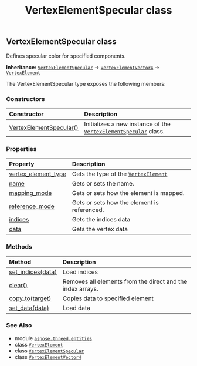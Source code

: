﻿---
title: VertexElementSpecular class
second_title: Aspose.3D for Python via .NET API References
description: 
type: docs
weight: 500
url: /python-net/aspose.threed.entities/vertexelementspecular/
is_root: false
---

## VertexElementSpecular class

Defines specular color for specified components.



**Inheritance:** [`VertexElementSpecular`](/3d/python-net/aspose.threed.entities/vertexelementspecular) → 
[`VertexElementVector4`](/3d/python-net/aspose.threed.entities/vertexelementvector4) → 
[`VertexElement`](/3d/python-net/aspose.threed.entities/vertexelement)



The VertexElementSpecular type exposes the following members:

### Constructors
| Constructor | Description |
| :- | :- |
| [VertexElementSpecular()](/3d/python-net/aspose.threed.entities/vertexelementspecular/__init__/#) | Initializes a new instance of the [`VertexElementSpecular`](/3d/python-net/aspose.threed.entities/vertexelementspecular) class. |


### Properties
| Property | Description |
| :- | :- |
| [vertex_element_type](/3d/python-net/aspose.threed.entities/vertexelementspecular/vertex_element_type) | Gets the type of the [`VertexElement`](/3d/python-net/aspose.threed.entities/vertexelement) |
| [name](/3d/python-net/aspose.threed.entities/vertexelementspecular/name) | Gets or sets the name. |
| [mapping_mode](/3d/python-net/aspose.threed.entities/vertexelementspecular/mapping_mode) | Gets or sets how the element is mapped. |
| [reference_mode](/3d/python-net/aspose.threed.entities/vertexelementspecular/reference_mode) | Gets or sets how the element is referenced. |
| [indices](/3d/python-net/aspose.threed.entities/vertexelementspecular/indices) | Gets the indices data |
| [data](/3d/python-net/aspose.threed.entities/vertexelementspecular/data) | Gets the vertex data |


### Methods
| Method | Description |
| :- | :- |
| [set_indices(data)](/3d/python-net/aspose.threed.entities/vertexelementspecular/set_indices/#list) | Load indices |
| [clear()](/3d/python-net/aspose.threed.entities/vertexelementspecular/clear/#) | Removes all elements from the direct and the index arrays. |
| [copy_to(target)](/3d/python-net/aspose.threed.entities/vertexelementspecular/copy_to/#VertexElementVector4) | Copies data to specified element |
| [set_data(data)](/3d/python-net/aspose.threed.entities/vertexelementspecular/set_data/#list) | Load data |



### See Also
* module [`aspose.threed.entities`](..)
* class [`VertexElement`](/3d/python-net/aspose.threed.entities/vertexelement)
* class [`VertexElementSpecular`](/3d/python-net/aspose.threed.entities/vertexelementspecular)
* class [`VertexElementVector4`](/3d/python-net/aspose.threed.entities/vertexelementvector4)
